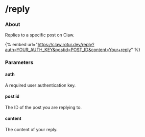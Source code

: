 # /reply

### About

Replies to a specific post on Claw.

{% embed url="https://claw.rotur.dev/reply?auth=YOUR_AUTH_KEY&postid=POST_ID&content=Your+reply" %}

### Parameters

#### auth

A required user authentication key.

#### post id

The ID of the post you are replying to.

#### content

The content of your reply.
